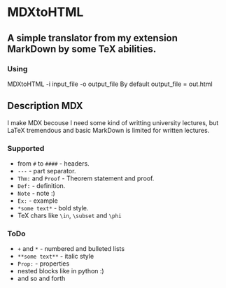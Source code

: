 MDXtoHTML
=========

## A simple translator from my extension MarkDown by some TeX abilities.

### Using
MDXtoHTML -i input_file -o output_file
By default output_file = out.html

## Description MDX
I make MDX becouse I need some kind of writting university lectures, but LaTeX tremendous and basic MarkDown is limited for written lectures.

### Supported
+ from `#` to `####` - headers.
+ `---` - part separator.
+ `Thm:` and `Proof` - Theorem statement and proof.
+ `Def:` - definition.
+ `Note` - note :)
+ `Ex:` - example
+ `*some text*` - bold style.
+ TeX chars like `\in`, `\subset` and `\phi`

### ToDo
+ `+` and `*` - numbered and bulleted lists
+ `**some text**` - italic style
+ `Prop:` - properties
+ nested blocks like in python :)
+ and so and forth